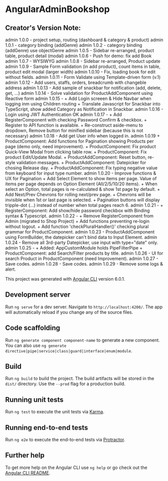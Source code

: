 # AngularAdminBookshop

## Creator's Version Note:
admin 1.0.0 - project setup, routing (dashboard & category & product)
admin 1.0.1 - category binding (addGenre)
admin 1.0.2 - category binding (addGenre) use objectGenre
admin 1.0.5 - Sidebar re-arranged, product table, product detail (modal)
admin 1.0.6 - Push for demo: fix add Book
admin 1.0.7 - WYSIWYG
admin 1.0.8 - Sidebar re-arranged, Product update
admin 1.0.9 - Sample Form validation (in add product), count items in table, product edit modal (larger width)
admin 1.0.10 - Fix, loading book for edit without fields.
admin 1.0.11 - Form Validate using Template-driven form (v.1)
admin 1.0.12 - Add users, staffs, orders, breadcrumb with changeble address
admin 1.0.13 - Add sample of snackbar for notification (add, delete, get, ...)
admin 1.0.14 - Solve validation for ProductAddComponent using Reactive form
admin 1.0.15 - 
    + Add Login screeen & Hide Navbar when logging inm using Children routing
    + Translate Javascript for Snackbar into TypeScript, show added Category as Notification in Snackbar.
admin 1.0.16 - Login using JWT Authentication OK
admin 1.0.17 - 
    + Add RegisterComponent with checking Password Confirm & checkbox.
    + Register to API function is available.
    + Re-construct aside-menu to dropdown, Remove button for minified sidebar (because this is not necessary)
admin 1.0.18 - Add get User info when logged in.
admin 1.0.19
    + ProductComponent: Add functions for Pagination showing Products per page (demo only, need improvement).
    + ProductComponent: Fix product Quick-View Modal from clicking table row. 
    + ProductComponent: Fix product Edit/Update Modal. 
    + ProductAddComponent: Reset button, re-style validation messages.
    + ProductAddComponent: Datepicker for chosing Release day.
    + ProductAddComponent: Fix typing negative value from keyboard for input type number.
admin 1.0.20 - Improve functions & UX for Pagination
    + Add Select Element to show items per page. Value of items per page depends on Option Element (All/2/5/10/20 items).
    + When select an Option, total pages is re-calculated & show 1st page by default.
    + Add Next/Prev Chevrons for rolling next/prev page.
    + Chevrons will be invisible when 1st or last page is selected.
    + Pagination buttons will display tripple-dot (...) instead of number when total pages reach 6.
admin 1.0.21 - 
    + RegisterComponent: Add show/hide password checkbox with Binding syntax & Typescript.
admin 1.0.22 - 
    + Remove RegisterComponent from Admin (migrated to Shop Project)
    + Add functions preventing re-login without logout.
    + Add function 'checkPluralHandler()' checking plural grammar for ProductComponent.
admin 1.0.23 - ProductAddComponent using FormBuilder, the datepicker can't bind data to Input Element.
admin 1.0.24 - Remove all 3rd-party Datepicker, use input with type="date" only.
admin 1.0.25 -
    + Added: AppCustomModule holds PipeFilterPipe
    + ProductComponent: add Search/Filter products by title.
admin 1.0.26 - UI for search Product in ProductComponent (need Improvement).
admin 1.0.27 - Save codes.
admin 1.0.28 - Save codes.
admin 1.0.29 - Remove some logs & alert.
<!-- ------------------------------------------------------------------------------------------------------ -->
This project was generated with [Angular CLI](https://github.com/angular/angular-cli) version 6.0.1.
## Development server

Run `ng serve` for a dev server. Navigate to `http://localhost:4200/`. The app will automatically reload if you change any of the source files.

## Code scaffolding

Run `ng generate component component-name` to generate a new component. You can also use `ng generate directive|pipe|service|class|guard|interface|enum|module`.

## Build

Run `ng build` to build the project. The build artifacts will be stored in the `dist/` directory. Use the `--prod` flag for a production build.

## Running unit tests

Run `ng test` to execute the unit tests via [Karma](https://karma-runner.github.io).

## Running end-to-end tests

Run `ng e2e` to execute the end-to-end tests via [Protractor](http://www.protractortest.org/).

## Further help

To get more help on the Angular CLI use `ng help` or go check out the [Angular CLI README](https://github.com/angular/angular-cli/blob/master/README.md).
